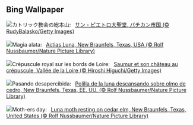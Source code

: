 ## Bing Wallpaper
![](https://www.bing.com/th?id=OHR.VaticanCity_JA-JP3107889250_UHD.jpg&w=1000)カトリック教会の総本山:&nbsp;&ensp;[サン・ピエトロ大聖堂, バチカン市国 (© RudyBalasko/Getty Images)](https://www.bing.com/th?id=OHR.VaticanCity_JA-JP3107889250_UHD.jpg)
<br><br/>
![](https://www.bing.com/th?id=OHR.MothWeek_IT-IT2222446823_UHD.jpg&w=1000)Magia alata:&nbsp;&ensp;[Actias Luna, New Braunfels, Texas, USA (© Rolf Nussbaumer/Nature Picture Library)](https://www.bing.com/th?id=OHR.MothWeek_IT-IT2222446823_UHD.jpg)
<br><br/>
![](https://www.bing.com/th?id=OHR.Saumur_FR-FR4957130952_UHD.jpg&w=1000)Crépuscule royal sur les bords de Loire:&nbsp;&ensp;[Saumur et son château au crépuscule, Vallée de la Loire (© Hiroshi Higuchi/Getty Images)](https://www.bing.com/th?id=OHR.Saumur_FR-FR4957130952_UHD.jpg)
<br><br/>
![](https://www.bing.com/th?id=OHR.MothWeek_ES-ES7594362162_UHD.jpg&w=1000)Pasando desapercibida:&nbsp;&ensp;[Polilla de la luna descansando sobre olmo de cedro, New Braunfels, Texas, EE. UU. (© Rolf Nussbaumer/Nature Picture Library)](https://www.bing.com/th?id=OHR.MothWeek_ES-ES7594362162_UHD.jpg)
<br><br/>
![](https://www.bing.com/th?id=OHR.MothWeek_EN-GB9944593474_UHD.jpg&w=1000)Moth-ers day:&nbsp;&ensp;[Luna moth resting on cedar elm, New Braunfels, Texas, United States (© Rolf Nussbaumer/Nature Picture Library)](https://www.bing.com/th?id=OHR.MothWeek_EN-GB9944593474_UHD.jpg)
<br><br/>
